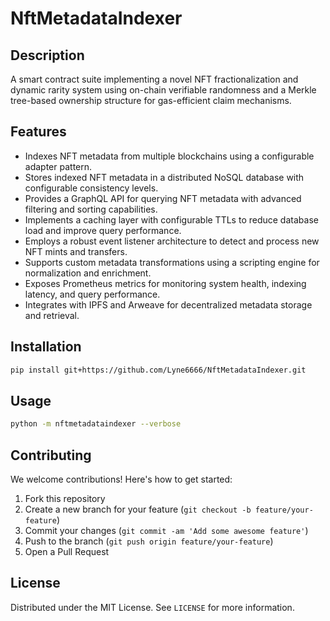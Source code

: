 # NftMetadataIndexer

## Description

A smart contract suite implementing a novel NFT fractionalization and dynamic rarity system using on-chain verifiable randomness and a Merkle tree-based ownership structure for gas-efficient claim mechanisms.

## Features

- Indexes NFT metadata from multiple blockchains using a configurable adapter pattern.
- Stores indexed NFT metadata in a distributed NoSQL database with configurable consistency levels.
- Provides a GraphQL API for querying NFT metadata with advanced filtering and sorting capabilities.
- Implements a caching layer with configurable TTLs to reduce database load and improve query performance.
- Employs a robust event listener architecture to detect and process new NFT mints and transfers.
- Supports custom metadata transformations using a scripting engine for normalization and enrichment.
- Exposes Prometheus metrics for monitoring system health, indexing latency, and query performance.
- Integrates with IPFS and Arweave for decentralized metadata storage and retrieval.
## Installation

```bash
pip install git+https://github.com/Lyne6666/NftMetadataIndexer.git
```

## Usage

```bash
python -m nftmetadataindexer --verbose
```

## Contributing

We welcome contributions! Here's how to get started:

1. Fork this repository
2. Create a new branch for your feature (`git checkout -b feature/your-feature`)
3. Commit your changes (`git commit -am 'Add some awesome feature'`)
4. Push to the branch (`git push origin feature/your-feature`)
5. Open a Pull Request

## License

Distributed under the MIT License. See `LICENSE` for more information.
